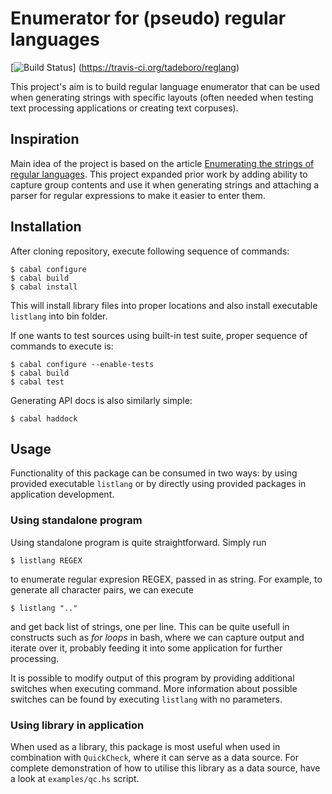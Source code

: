 # Enumerator for (pseudo) regular languages

[![Build Status](https://travis-ci.org/tadeboro/reglang.svg?branch=master)]
(https://travis-ci.org/tadeboro/reglang)

This project's aim is to build regular language enumerator that can be
used when generating strings with specific layouts (often needed when
testing text processing applications or creating text corpuses).


## Inspiration

Main idea of the project is based on the article [Enumerating the
strings of regular languages](http://www.cs.dartmouth.edu/~doug/nfa.ps.gz).
This project expanded prior work by adding ability to capture group
contents and use it when generating strings and attaching a parser for
regular expressions to make it easier to enter them.


## Installation

After cloning repository, execute following sequence of commands:

    $ cabal configure
    $ cabal build
    $ cabal install

This will install library files into proper locations and also install
executable `listlang` into bin folder.

If one wants to test sources using built-in test suite, proper sequence
of commands to execute is:

    $ cabal configure --enable-tests
    $ cabal build
    $ cabal test

Generating API docs is also similarly simple:

    $ cabal haddock


## Usage

Functionality of this package can be consumed in two ways: by using
provided executable `listlang` or by directly using provided packages in
application development.


### Using standalone program

Using standalone program is quite straightforward. Simply run

    $ listlang REGEX

to enumerate regular expresion REGEX, passed in as string. For example,
to generate all character pairs, we can execute

    $ listlang ".."

and get back list of strings, one per line. This can be quite usefull in
constructs such as *for loops* in bash, where we can capture output and
iterate over it, probably feeding it into some application for further
processing.

It is possible to modify output of this program by providing additional
switches when executing command. More information about possible
switches can be found by executing `listlang` with no parameters.


### Using library in application

When used as a library, this package is most useful when used in
combination with `QuickCheck`, where it can serve as a data source. For
complete demonstration of how to utilise this library as a data source,
have a look at `examples/qc.hs` script.
